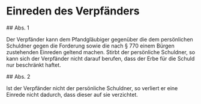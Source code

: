 # Einreden des Verpfänders



\#\# Abs. 1

 Der Verpfänder kann dem Pfandgläubiger gegenüber die dem persönlichen Schuldner gegen die Forderung sowie die nach § 770 einem Bürgen zustehenden Einreden geltend machen. Stirbt der persönliche Schuldner, so kann sich der Verpfänder nicht darauf berufen, dass der Erbe für die Schuld nur beschränkt haftet.

\#\# Abs. 2

 Ist der Verpfänder nicht der persönliche Schuldner, so verliert er eine Einrede nicht dadurch, dass dieser auf sie verzichtet. 

